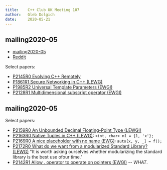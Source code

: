 ```yaml
---
title:    C++ Club UK Meeting 107
author:   Gleb Dolgich
date:     2020-05-21
---
```


## mailing2020-05

* [mailing2020-05](http://www.open-std.org/jtc1/sc22/wg21/docs/papers/2020/#mailing2020-05)
* [Reddit](https://www.reddit.com/r/cpp/comments/glwito/202005_c_standard_mailing/)

Select papers:

* [P2145R0 Evolving C++ Remotely](http://www.open-std.org/jtc1/sc22/wg21/docs/papers/2020/p2145r0.html)
* [P1861R1 Secure Networking in C++ (LEWG)](http://www.open-std.org/jtc1/sc22/wg21/docs/papers/2020/p1861r1.html)
* [P1985R2 Universal Template Parameters (EWGI)](http://www.open-std.org/jtc1/sc22/wg21/docs/papers/2020/p1985r1.pdf)
* [P2128R1 Multidimensional subscript operator (EWGI)](http://www.open-std.org/jtc1/sc22/wg21/docs/papers/2020/p2128r1.pdf)

## mailing2020-05

Select papers:

* [P2159R0 An Unbounded Decimal Floating-Point Type (LEWGI)](http://www.open-std.org/jtc1/sc22/wg21/docs/papers/2020/p2159r0.html)
* [P2163R0 Native Tuples in C++ (LEWG)](http://www.open-std.org/jtc1/sc22/wg21/docs/papers/2020/p2163r0.pdf): `<int, char> n1 = {1, 'x'};`
* [P2169R0 A nice placeholder with no name (EWG)](http://www.open-std.org/jtc1/sc22/wg21/docs/papers/2020/p2169r0.pdf): `auto[x, y, _] = f();`
* [P2172R0 What do we want from a modularized Standard Library? (LEWG)](http://www.open-std.org/jtc1/sc22/wg21/docs/papers/2020/p2172r0.pdf) "It is worth asking ourselves whether modularizing the standard library is the best use ofour time."
* [P2142R1 Allow . operator to operate on pointers (EWGI)](http://www.open-std.org/jtc1/sc22/wg21/docs/papers/2020/p2142r1.pdf) -- _WHAT_.
